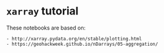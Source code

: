 # `xarray` tutorial

These notebooks are based on:

    - http://xarray.pydata.org/en/stable/plotting.html
    - https://geohackweek.github.io/nDarrays/05-aggregation/